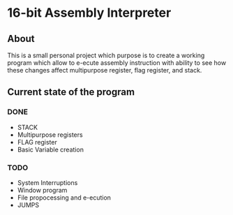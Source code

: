 # 16-bit Assembly Interpreter
## About
This is a small personal project which purpose is to create a working program which allow to e-ecute assembly instruction with ability to see how these changes affect multipurpose register, flag register, and stack.

## Current state of the program
### DONE
- STACK
- Multipurpose registers
- FLAG register
- Basic Variable creation

### TODO
- System Interruptions
- Window program
- File propocessing and e-ecution
- JUMPS
